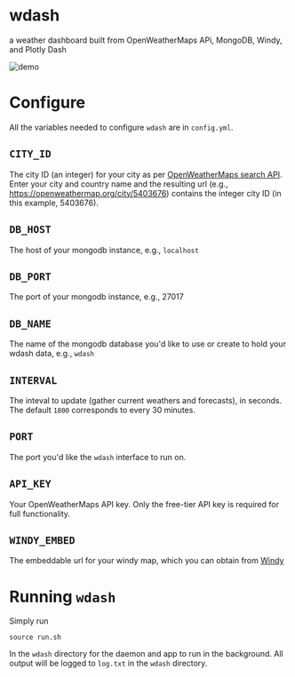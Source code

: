 # wdash
a weather dashboard built from OpenWeatherMaps APi, MongoDB, Windy, and Plotly Dash


![demo](demo.gif)


# Configure

All the variables needed to configure `wdash` are in `config.yml`.

## `CITY_ID`
The city ID (an integer) for your city as per [OpenWeatherMaps search API](https://openweathermap.org/find). Enter your city and country name and the resulting url (e.g., https://openweathermap.org/city/5403676) contains the integer city ID (in this example, 5403676).


## `DB_HOST`
The host of your mongodb instance, e.g., `localhost`

## `DB_PORT`
The port of your mongodb instance, e.g., 27017

## `DB_NAME`
The name of the mongodb database you'd like to use or create to hold your wdash data, e.g., `wdash`

## `INTERVAL`
The inteval to update (gather current weathers and forecasts), in seconds. The default `1800` corresponds to  every 30 minutes.

## `PORT`
The port you'd like the `wdash` interface to run on.

## `API_KEY`
Your OpenWeatherMaps API key. Only the free-tier API key is required for full functionality.

## `WINDY_EMBED`
The embeddable url for your windy map, which you can obtain from [Windy](https://www.windy.com/-Embed-widget-on-page/widgets?39.339,-120.173,5)


# Running `wdash`

Simply run


```
source run.sh
```

In the `wdash` directory for the daemon and app to run in the background. All output will be logged to `log.txt` in the `wdash` directory.

